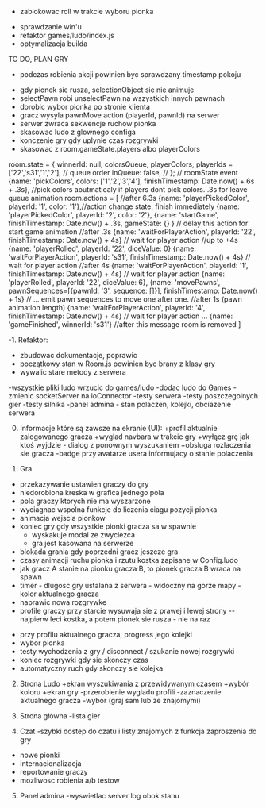 + zablokowac roll w trakcie wyboru pionka
- sprawdzanie win'u
- refaktor games/ludo/index.js
- optymalizacja builda

TO DO, PLAN GRY
+ podczas robienia akcji powinien byc sprawdzany timestamp pokoju
- gdy pionek sie rusza, selectionObject sie nie animuje
- selectPawn robi unselectPawn na wszystkich innych pawnach
- dorobic wybor pionka po stronie klienta
- gracz wysyla pawnMove action (playerId, pawnId) na serwer
- serwer zwraca sekwencje ruchow pionka
- skasowac ludo z glownego configa
- konczenie gry gdy uplynie czas rozgrywki
- skasowac z room.gameState.players albo playerColors

room.state = {
  winnerId: null,
  colorsQueue, 
  playerColors,
  playerIds = ['22','s31','1','2'], // queue order
  inQueue: false, //
};
// roomState event
{name: 'pickColors', colors: ['1','2','3','4'], finishTimestamp: Date.now() + 6s + .3s}, //pick colors aoutmaticaly if players dont pick colors. .3s for leave queue animation
room.actions = [
 //after 6.3s
 {name: 'playerPickedColor', playerId: '1', color: '1'},//action change state, finish immediately
 {name: 'playerPickedColor', playerId: '2', color: '2'},
 {name: 'startGame', finishTimestamp: Date.now() + .3s, gameState: {} } // delay this action for start game animation
 //after .3s 
 {name: 'waitForPlayerAction', playerId: '22', finishTimestamp: Date.now() + 4s} // wait for player action
 //up to +4s
 {name: 'playerRolled', playerId: '22', diceValue: 0}
 {name: 'waitForPlayerAction', playerId: 's31', finishTimestamp: Date.now() + 4s} // wait for player action
 //after 4s
 {name: 'waitForPlayerAction', playerId: '1', finishTimestamp: Date.now() + 4s} // wait for player action
 {name: 'playerRolled', playerId: '22', diceValue: 6},
 {name: 'movePawns', pawnSequences=[{pawnId: '3', sequence: []}], finishTimestamp: Date.now() + 1s} // ... emit pawn sequences to move one after one.
 //after 1s (pawn animation length)
 {name: 'waitForPlayerAction', playerId: '4', finishTimestamp: Date.now() + 4s} // wait for player action
 ...
 {name: 'gameFinished', winnerId: 's31'} //after this message room is removed
]

-1. Refaktor: 
- zbudowac dokumentacje, poprawic
- początkowy stan w Room.js powinien byc brany z klasy gry
- wywalic stare metody z serwera
 
-wszystkie pliki ludo wrzucic do games/ludo
-dodac ludo do Games
-zmienic socketServer na ioConnector
-testy serwera
-testy poszczegolnych gier
-testy silnika
-panel admina - stan polaczen, kolejki, obciazenie serwera

0) Informacje które są zawsze na ekranie (UI):
+profil aktualnie zalogowanego gracza
+wyglad navbara w trakcie gry
+wyłącz grę jak ktoś wyjdzie - dialog z ponownym wyszukaniem
+obsluga rozlaczenia sie gracza
-badge przy avatarze usera informujacy o stanie polaczenia

1) Gra
+ przekazywanie ustawien graczy do gry
+ niedorobiona kreska w grafica jednego pola
+ pola graczy ktorych nie ma wyszarzone
+ wyciagnac wspolna funkcje do liczenia ciagu pozycji pionka
+ animacja wejscia pionkow
+ koniec gry gdy wszystkie pionki gracza sa w spawnie
    + wyskakuje modal ze zwyciezca
    + gra jest kasowana na serwerze
+ blokada grania gdy poprzedni gracz jeszcze gra
+ czasy animacji ruchu pionka i rzutu kostka zapisane w Config.ludo
+ jak gracz A stanie na pionku gracza B, to pionek gracza B wraca na spawn
+ timer - dlugosc gry ustalana z serwera - widoczny na gorze mapy - kolor aktualnego gracza
+ naprawic nowa rozgrywke
+ profile graczy przy starcie wysuwaja sie z prawej i lewej strony
-- najpierw leci kostka, a potem pionek sie rusza - nie na raz
- przy profilu aktualnego gracza, progress jego kolejki
- wybor pionka
- testy wychodzenia z gry / disconnect / szukanie nowej rozgrywki
- koniec rozgrywki gdy sie skonczy czas
- automatyczny ruch gdy skonczy sie kolejka

2) Strona Ludo
+ekran wyszukiwania z przewidywanym czasem
+wybór koloru
+ekran gry
-przerobienie wygladu profili
-zaznaczenie aktualnego gracza
-wybór (graj sam lub ze znajomymi)

3) Strona główna
-lista gier

4) Czat
-szybki dostep do czatu i listy znajomych z funkcja zaproszenia do gry

- nowe pionki
- internacionalizacja
- reportowanie graczy
- mozliwosc robienia a/b testow

5) Panel admina
-wyswietlac server log obok stanu